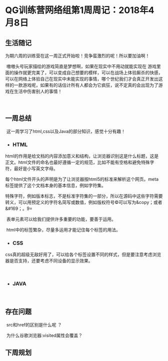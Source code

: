 # QG训练营网络组第1周周记：2018年4月8日

## 生活随记    

​    为期六周的训练营在这一周正式开始啦！竞争蛮激烈的呢！所以要加油啊！

​    嗷嗷头号玩家描绘的游戏简直是梦想啊，如果在现实中不用动就能实现在 游戏里面的操作就更完美了，可以变成自己想要的模样，可以在战场上体验厮杀的快感，可以在网络上体验自己在现实中未能实现的事情，哪个世纪我们才会真正开发出这样的一款游戏呢，如果有的话估计所有人都会为它疯狂，说不定真的会出现为了游戏在生活中伤害别人的事情！

​    

## 一周总结

​        这一周学习了html,css以及Java的部分知识，感觉十分有趣！

- ### HTML

​    html的作用是给文档的内容添加意义和结构，让浏览器识别这是什么标题，这是正文。html文件的命名也最好遵循一定的规范，比如不能有空格和避免特殊字符，最好是小写英文字母。

​    每个html文件开头的<!DOCTYPE html>声明是为了让浏览器按html5的标准来解析这个网页。meta标签提供了这个文档本身的基本信息，例如字符集。

   特殊字符，例如版本标志，不是标准字符集的一部分，所以在源码中这些字符需要转义，可以用预定义的字符名简写或数值，例如版权符号&copy;可以写为&copy；或者&#169；。9=

​    表单元素可以给我们提供许多重要的功能，要善于运用。

​    html中的标签繁杂，尽量多运用才能记住每个标签的用法。

- ### CSS

​    css真的超级无敌好用了，可以给各个标签设置不同的样式，但是要注意考虑浏览器是否支持，还要考虑不同设备的显示效果。

​    

- ###  JAVA

​    

## 存在问题

​    src和href的区别是什么呢 ？

​    为什么谷歌浏览器:visited属性会覆盖？

## 下周规划